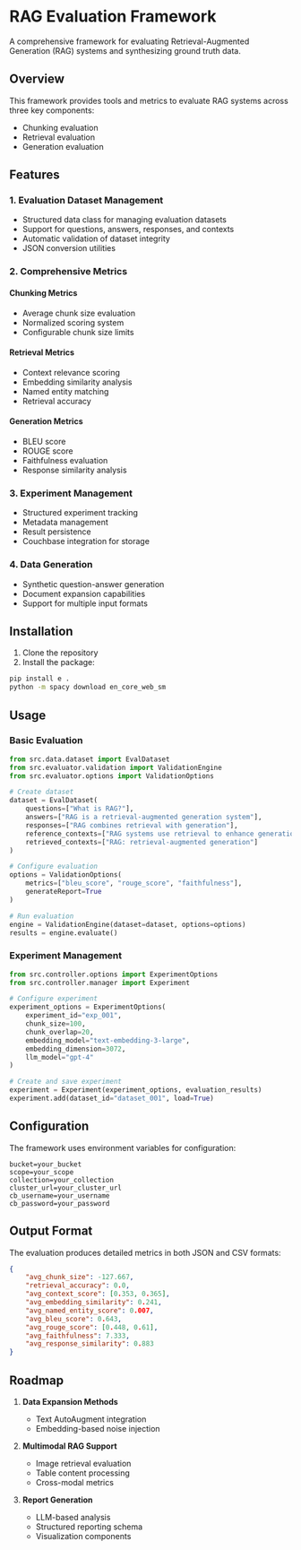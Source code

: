 # RAG Evaluation Framework

A comprehensive framework for evaluating Retrieval-Augmented Generation (RAG) systems and synthesizing ground truth data.

## Overview

This framework provides tools and metrics to evaluate RAG systems across three key components:
- Chunking evaluation
- Retrieval evaluation
- Generation evaluation

## Features

### 1. Evaluation Dataset Management
- Structured data class for managing evaluation datasets
- Support for questions, answers, responses, and contexts
- Automatic validation of dataset integrity
- JSON conversion utilities

### 2. Comprehensive Metrics

#### Chunking Metrics
- Average chunk size evaluation
- Normalized scoring system
- Configurable chunk size limits

#### Retrieval Metrics
- Context relevance scoring
- Embedding similarity analysis
- Named entity matching
- Retrieval accuracy

#### Generation Metrics
- BLEU score
- ROUGE score
- Faithfulness evaluation
- Response similarity analysis

### 3. Experiment Management
- Structured experiment tracking
- Metadata management
- Result persistence
- Couchbase integration for storage

### 4. Data Generation
- Synthetic question-answer generation
- Document expansion capabilities
- Support for multiple input formats

## Installation

1. Clone the repository
2. Install the package:
```bash
pip install e .
python -m spacy download en_core_web_sm
```

## Usage

### Basic Evaluation

```python
from src.data.dataset import EvalDataset
from src.evaluator.validation import ValidationEngine
from src.evaluator.options import ValidationOptions

# Create dataset
dataset = EvalDataset(
    questions=["What is RAG?"],
    answers=["RAG is a retrieval-augmented generation system"],
    responses=["RAG combines retrieval with generation"],
    reference_contexts=["RAG systems use retrieval to enhance generation"],
    retrieved_contexts=["RAG: retrieval-augmented generation"]
)

# Configure evaluation
options = ValidationOptions(
    metrics=["bleu_score", "rouge_score", "faithfulness"],
    generateReport=True
)

# Run evaluation
engine = ValidationEngine(dataset=dataset, options=options)
results = engine.evaluate()
```

### Experiment Management

```python
from src.controller.options import ExperimentOptions
from src.controller.manager import Experiment

# Configure experiment
experiment_options = ExperimentOptions(
    experiment_id="exp_001",
    chunk_size=100,
    chunk_overlap=20,
    embedding_model="text-embedding-3-large",
    embedding_dimension=3072,
    llm_model="gpt-4"
)

# Create and save experiment
experiment = Experiment(experiment_options, evaluation_results)
experiment.add(dataset_id="dataset_001", load=True)
```

## Configuration

The framework uses environment variables for configuration:

```env
bucket=your_bucket
scope=your_scope
collection=your_collection
cluster_url=your_cluster_url
cb_username=your_username
cb_password=your_password
```

## Output Format

The evaluation produces detailed metrics in both JSON and CSV formats:

```json
{
    "avg_chunk_size": -127.667,
    "retrieval_accuracy": 0.0,
    "avg_context_score": [0.353, 0.365],
    "avg_embedding_similarity": 0.241,
    "avg_named_entity_score": 0.007,
    "avg_bleu_score": 0.643,
    "avg_rouge_score": [0.448, 0.61],
    "avg_faithfulness": 7.333,
    "avg_response_similarity": 0.883
}
```

## Roadmap

1. **Data Expansion Methods**
   - Text AutoAugment integration
   - Embedding-based noise injection

2. **Multimodal RAG Support**
   - Image retrieval evaluation
   - Table content processing
   - Cross-modal metrics

3. **Report Generation**
   - LLM-based analysis
   - Structured reporting schema
   - Visualization components